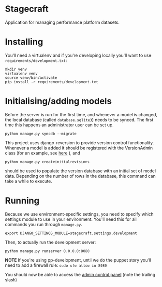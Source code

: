 # Stagecraft

Application for managing performance platform datasets.

# Installing

You'll need a virtualenv and if you're developing locally you'll want to use
``requirements/development.txt``:

```
mkdir venv
virtualenv venv
source venv/bin/activate
pip install -r requirements/development.txt
```

# Initialising/adding models

Before the server is run for the first time, and whenever a model is changed,
the local database (called ``database.sqlite3``) needs to be synced. The first
time this happens an administrator user can be set up.

```
python manage.py syncdb --migrate
```

This project uses django-reversion to provide version control functionality.
Whenever a model is added it should be registered with the VersionAdmin class
(for an example, see
[here](https://github.com/alphagov/stagecraft/blob/add-django-reversion/stagecraft/apps/datasets/admin/data_type.py)
), and

```
python manage.py createinitialrevisions
```

should be used to populate the version database with an initial set of model
data. Depending on the number of rows in the database, this command can take a
while to execute.

# Running

Because we use environment-specific settings, you need to specify which
settings module to use in your environment. You'll need this for all commands
you run through ``manage.py``.

```
export DJANGO_SETTINGS_MODULE=stagecraft.settings.development
```

Then, to actually run the development server:

```
python manage.py runserver 0.0.0.0:8080
```

**NOTE** If you're using pp-development, until we do the puppet story you'll
need to add a firewall rule: ``sudo ufw allow in 8080``

You should now be able to access the [admin control panel](http://stagecraft.perfplat.dev:8080/admin/) (note the trailing slash)
